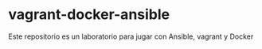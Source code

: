 # vagrant-docker-ansible
Este repositorio es un laboratorio para jugar con Ansible, vagrant y Docker
